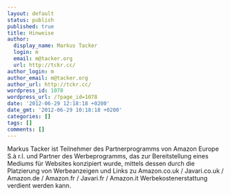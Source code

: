 ```yaml
---
layout: default
status: publish
published: true
title: Hinweise
author:
  display_name: Markus Tacker
  login: m
  email: m@tacker.org
  url: http://tckr.cc/
author_login: m
author_email: m@tacker.org
author_url: http://tckr.cc/
wordpress_id: 1078
wordpress_url: /?page_id=1078
date: '2012-06-29 12:18:18 +0200'
date_gmt: '2012-06-29 10:18:18 +0200'
categories: []
tags: []
comments: []
---
```

<p>Markus Tacker ist Teilnehmer des Partnerprogramms von Amazon Europe S.à r.l. und Partner des Werbeprogramms, das zur Bereitstellung eines Mediums für Websites konzipiert wurde, mittels dessen durch die Platzierung von Werbeanzeigen und Links zu Amazon.co.uk / Javari.co.uk / Amazon.de / Amazon.fr / Javari.fr / Amazon.it Werbekostenerstattung verdient werden kann.</p>
